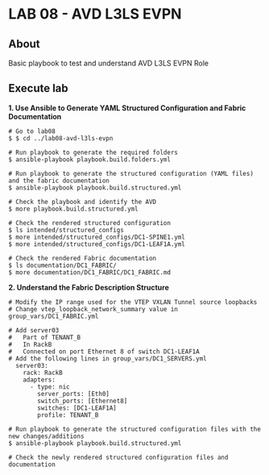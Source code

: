 # LAB 08 - AVD L3LS EVPN

## About

Basic playbook to test and understand AVD L3LS EVPN Role

## Execute lab

__1. Use Ansible to Generate YAML Structured Configuration and Fabric Documentation__

```shell
# Go to lab08
$ $ cd ../lab08-avd-l3ls-evpn

# Run playbook to generate the required folders
$ ansible-playbook playbook.build.folders.yml

# Run playbook to generate the structured configuration (YAML files) and the fabric documentation
$ ansible-playbook playbook.build.structured.yml

# Check the playbook and identify the AVD
$ more playbook.build.structured.yml

# Check the rendered structured configuration
$ ls intended/structured_configs
$ more intended/structured_configs/DC1-SPINE1.yml
$ more intended/structured_configs/DC1-LEAF1A.yml

# Check the rendered Fabric documentation
$ ls documentation/DC1_FABRIC/
$ more documentation/DC1_FABRIC/DC1_FABRIC.md

```

__2. Understand the Fabric Description Structure__

```shell
# Modify the IP range used for the VTEP VXLAN Tunnel source loopbacks
# Change vtep_loopback_network_summary value in group_vars/DC1_FABRIC.yml

# Add server03
#	Part of TENANT_B
#	In RackB
#	Connected on port Ethernet 8 of switch DC1-LEAF1A
# Add the following lines in group_vars/DC1_SERVERS.yml
  server03:
    rack: RackB
    adapters:
      - type: nic
        server_ports: [Eth0]
        switch_ports: [Ethernet8]
        switches: [DC1-LEAF1A]
        profile: TENANT_B

# Run playbook to generate the structured configuration files with the new changes/additions
$ ansible-playbook playbook.build.structured.yml

# Check the newly rendered structured configuration files and documentation
```